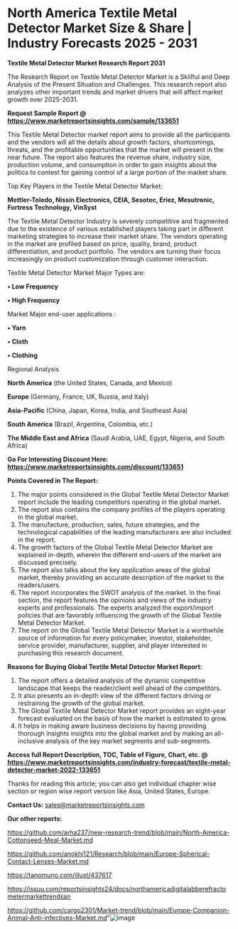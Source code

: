 # North America Textile Metal Detector Market Size & Share | Industry Forecasts 2025 - 2031

<strong>Textile Metal Detector Market Research Report 2031</strong>

The Research Report on Textile Metal Detector Market is a Skillful and Deep Analysis of the Present Situation and Challenges. This research report also analyzes other important trends and market drivers that will affect market growth over 2025-2031.

<strong>Request Sample Report @ <a href=https://www.marketreportsinsights.com/sample/133651>https://www.marketreportsinsights.com/sample/133651</a></strong>

This Textile Metal Detector market report aims to provide all the participants and the vendors will all the details about growth factors, shortcomings, threats, and the profitable opportunities that the market will present in the near future. The report also features the revenue share, industry size, production volume, and consumption in order to gain insights about the politics to contest for gaining control of a large portion of the market share.

Top Key Players in the Textile Metal Detector Market:

<strong>Mettler-Toledo, Nissin Electronics, CEIA, Sesotec, Eriez, Mesutronic, Fortress Technology, VinSyst</strong>

The Textile Metal Detector Industry is severely competitive and fragmented due to the existence of various established players taking part in different marketing strategies to increase their market share. The vendors operating in the market are profiled based on price, quality, brand, product differentiation, and product portfolio. The vendors are turning their focus increasingly on product customization through customer interaction.

Textile Metal Detector Market Major Types are:

<strong>• Low Frequency

• High Frequency</strong>

Market Major end-user applications :

<strong>• Yarn

• Cloth

• Clothing</strong>

Regional Analysis

</u><strong><b>North America</b></strong> (the United States, Canada, and Mexico)

<strong><b>Europe </b></strong>(Germany, France, UK, Russia, and Italy)

<strong><b>Asia-Pacific</b></strong> (China, Japan, Korea, India, and Southeast Asia)

<strong><b>South America</b></strong> (Brazil, Argentina, Colombia, etc.)

<strong><b>The Middle East and Africa</b></strong> (Saudi Arabia, UAE, Egypt, Nigeria, and South Africa)

<strong>Go For Interesting Discount Here: <a href=https://www.marketreportsinsights.com/discount/133651>https://www.marketreportsinsights.com/discount/133651</a></strong>

<strong>Points Covered in The Report:</strong>
<ol>
  <li>The major points considered in the Global Textile Metal Detector Market report include the leading competitors operating in the global market.</li>
  <li>The report also contains the company profiles of the players operating in the global market.</li>
  <li>The manufacture, production, sales, future strategies, and the technological capabilities of the leading manufacturers are also included in the report.</li>
  <li>The growth factors of the Global Textile Metal Detector Market are explained in-depth, wherein the different end-users of the market are discussed precisely.</li>
  <li>The report also talks about the key application areas of the global market, thereby providing an accurate description of the market to the readers/users.</li>
  <li>The report incorporates the SWOT analysis of the market. In the final section, the report features the opinions and views of the industry experts and professionals. The experts analyzed the export/import policies that are favorably influencing the growth of the Global Textile Metal Detector Market.</li>
  <li>The report on the Global Textile Metal Detector Market is a worthwhile source of information for every policymaker, investor, stakeholder, service provider, manufacturer, supplier, and player interested in purchasing this research document.</li>
</ol>
<strong>Reasons for Buying Global Textile Metal Detector Market Report:</strong>

<ol>
  <li>The report offers a detailed analysis of the dynamic competitive landscape that keeps the reader/client well ahead of the competitors.</li>
  <li>It also presents an in-depth view of the different factors driving or restraining the growth of the global market.</li>
  <li>The Global Textile Metal Detector Market report provides an eight-year forecast evaluated on the basis of how the market is estimated to grow.</li>
  <li>It helps in making aware business decisions by having providing thorough insights insights into the global market and by making an all-inclusive analysis of the key market segments and sub-segments.</li>
</ol>
<strong>Access full Report Description, TOC, Table of Figure, Chart, etc. @ <a href=https://www.marketreportsinsights.com/industry-forecast/textile-metal-detector-market-2022-133651>https://www.marketreportsinsights.com/industry-forecast/textile-metal-detector-market-2022-133651</a></strong>


Thanks for reading this article; you can also get individual chapter wise section or region wise report version like Asia, United States, Europe.

<strong>Contact Us:</strong>
sales@marketreportsinsights.com

<strong>Our other reports:</strong>

<a href=https://github.com/arha237/new-research-trend/blob/main/North-America-Cottonseed-Meal-Market.md>https://github.com/arha237/new-research-trend/blob/main/North-America-Cottonseed-Meal-Market.md</a>

<a href=https://github.com/anokhi121/Research/blob/main/Europe-Spherical-Contact-Lenses-Market.md>https://github.com/anokhi121/Research/blob/main/Europe-Spherical-Contact-Lenses-Market.md</a>

<a href=https://tanomuno.com/illust/437617>https://tanomuno.com/illust/437617</a>

<a href=https://issuu.com/reportsinsights24/docs/northamericadigitalabberefractometermarkettrendsan>https://issuu.com/reportsinsights24/docs/northamericadigitalabberefractometermarkettrendsan</a>

<a href=https://github.com/cargo2301/Market-trend/blob/main/Europe-Companion-Animal-Anti-infectives-Market.md>https://github.com/cargo2301/Market-trend/blob/main/Europe-Companion-Animal-Anti-infectives-Market.md</a>"![image](https://github.com/user-attachments/assets/81f29fc3-7324-445e-8a35-a025ce2202d8)
